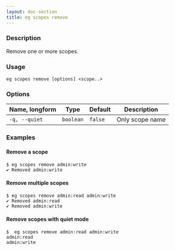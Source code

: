 ```yaml
---
layout: doc-section
title: eg scopes remove
---
```


### Description

Remove one or more scopes.

### Usage

```shell
eg scopes remove [options] <scope..>
```

### Options

| Name, longform | Type      | Default | Description     |
| ---            | ---       | ---     | ---             |
| `-q, --quiet`  | `boolean` | `false` | Only scope name |

### Examples

#### Remove a scope

```shell
$ eg scopes remove admin:write
✔ Removed admin:write
```

#### Remove multiple scopes

```shell
$ eg scopes remove admin:read admin:write
✔ Removed admin:read
✔ Removed admin:write
```

#### Remove scopes with quiet mode

```shell
$  eg scopes remove admin:read admin:write
admin:read
admin:write
```
